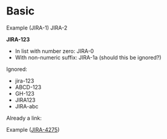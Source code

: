 # Basic

Example (JIRA-1) JIRA-2

**JIRA-123**

- In list with number zero: JIRA-0
- With non-numeric suffix: JIRA-1a (should this be ignored?)

Ignored:

- jira-123
- ABCD-123
- GH-123
- JIRA123
- JIRA-abc

Already a link:

Example ([JIRA-4275](https://example.com/JIRA-4275))
